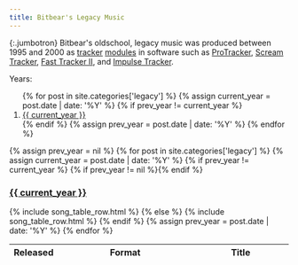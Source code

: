 ```yaml
---
title: Bitbear's Legacy Music
---
```


{:.jumbotron}
Bitbear's oldschool, legacy music was produced between 1995 and 2000 as
[tracker][] [modules][mod] in software such as [ProTracker], [Scream
Tracker][scream-tracker], [Fast Tracker II][fast-tracker], and [Impulse
Tracker][impulse-tracker].

<nav class="years">
Years:
<ol>
{% for post in site.categories['legacy'] %}
  {% assign current_year = post.date | date: '%Y' %}
  {% if prev_year != current_year %}
    <li><a href="#{{ current_year }}">{{ current_year }}</a></li>
  {% endif %}
  {% assign prev_year = post.date | date: '%Y' %}
{% endfor %}
</ol>
</nav>

{% assign prev_year = nil %}
{% for post in site.categories['legacy'] %}
  {% assign current_year = post.date | date: '%Y' %}
  {% if prev_year != current_year %}
    {% if prev_year != nil %}</tbody></table>{% endif %}
<h3 id="{{ current_year }}"><a href="#{{ current_year }}">{{ current_year }}</a></h3>
<table><thead><tr><th title="Release date" width="17%" class="r">Released</th>
      <th class="format">Format</th>
      <th>Title</th>
    </tr>
  </thead>
  <tbody>
    {% include song_table_row.html %}
  {% else %}
    {% include song_table_row.html %}
  {% endif %}
  {% assign prev_year = post.date | date: '%Y' %}
{% endfor %}
</tbody></table>

[fast-tracker]: https://en.wikipedia.org/wiki/FastTracker_2
[impulse-tracker]: https://en.wikipedia.org/wiki/Impulse_Tracker
[mod]: https://en.wikipedia.org/wiki/Module_file
[protracker]: https://en.wikipedia.org/wiki/ProTracker
[scream-tracker]: https://en.wikipedia.org/wiki/Scream_Tracker
[tracker]: https://en.wikipedia.org/wiki/Music_tracker
